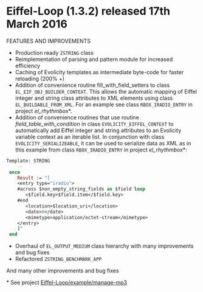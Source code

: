 # Eiffel-Loop (1.3.2) released 17th March 2016

FEATURES AND IMPROVEMENTS

* Production ready `ZSTRING` class
* Reimplementation of parsing and pattern module for increased efficiency
* Caching of Evolicity templates as intermediate byte-code for faster reloading (200% +)
* Addition of convenience routine fill_with_field_setters to class `EL_EIF_OBJ_BUILDER_CONTEXT`. This allows the automatic mapping of Eiffel integer and string class attributes to XML elements using class `EL_BUILDABLE_FROM_XML`. For an example see class `RBOX_IRADIO_ENTRY` in project *el_rhythmbox**.
* Addition of convenience routines that use routine *field_table_with_condition* in class `EVOLICITY_EIFFEL_CONTEXT` to automatically add Eiffel integer and string attributes to an Evolicity variable context as an iterable list. In conjunction with class `EVOLICITY_SERIALIZEABLE`, it can be used to serialize data as XML as in this example from class `RBOX_IRADIO_ENTRY` in project *el_rhythmbox**:

```` eiffel
Template: STRING
    --
 once
    Result := "[
    <entry type="iradio">
    #across $non_empty_string_fields as $field loop
       <$field.key>$field.item</$field.key>
    #end
       <location>$location_uri</location>
       <date>0</date>
       <mimetype>application/octet-stream</mimetype>
    </entry>
    ]"
 end
````

* Overhaul of `EL_OUTPUT_MEDIUM` class hierarchy with many improvements and bug fixes
* Refactored `ZSTRING_BENCHMARK_APP`

And many other improvements and bug fixes

\* See project [Eiffel-Loop/example/manage-mp3](https://github.com/finnianr/Eiffel-Loop/tree/master/example/manage-mp3)
